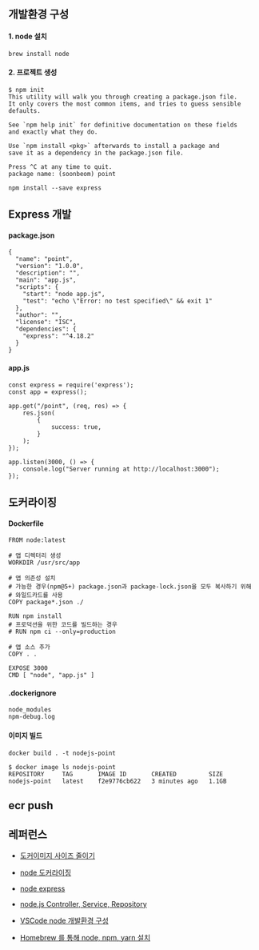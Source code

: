## 개발환경 구성 ##

#### 1. node 설치 ####
```
brew install node
```

#### 2. 프로젝트 생성 ####
```
$ npm init
This utility will walk you through creating a package.json file.
It only covers the most common items, and tries to guess sensible defaults.

See `npm help init` for definitive documentation on these fields
and exactly what they do.

Use `npm install <pkg>` afterwards to install a package and
save it as a dependency in the package.json file.

Press ^C at any time to quit.
package name: (soonbeom) point
```
```
npm install --save express
```

## Express 개발 ##
#### package.json ####
```
{
  "name": "point",
  "version": "1.0.0",
  "description": "",
  "main": "app.js",
  "scripts": {
    "start": "node app.js",
    "test": "echo \"Error: no test specified\" && exit 1"
  },
  "author": "",
  "license": "ISC",
  "dependencies": {
    "express": "^4.18.2"
  }
}
```

#### app.js ####
```
const express = require('express');
const app = express();

app.get("/point", (req, res) => {
    res.json(
        {
            success: true,
        }
    );
});

app.listen(3000, () => {
    console.log("Server running at http://localhost:3000"); 
});
```

## 도커라이징 ##

#### Dockerfile ####
```
FROM node:latest

# 앱 디렉터리 생성
WORKDIR /usr/src/app

# 앱 의존성 설치
# 가능한 경우(npm@5+) package.json과 package-lock.json을 모두 복사하기 위해
# 와일드카드를 사용
COPY package*.json ./

RUN npm install
# 프로덕션을 위한 코드를 빌드하는 경우
# RUN npm ci --only=production

# 앱 소스 추가
COPY . .

EXPOSE 3000
CMD [ "node", "app.js" ]
```

#### .dockerignore ####
```
node_modules
npm-debug.log
```

#### 이미지 빌드 ####
```
docker build . -t nodejs-point
```
```
$ docker image ls nodejs-point
REPOSITORY     TAG       IMAGE ID       CREATED         SIZE
nodejs-point   latest    f2e9776cb622   3 minutes ago   1.1GB
```

## ecr push ##


## 레퍼런스 ##

* [도커이미지 사이즈 줄이기](https://jeffminsungkim.medium.com/docker-%EC%9D%B4%EB%AF%B8%EC%A7%80-%ED%81%AC%EA%B8%B0-%EC%A4%84%EC%9D%B4%EA%B8%B0-2f90fa5c96)

* [node 도커라이징](https://cocoon1787.tistory.com/749)

* [node express](https://blog.codefactory.ai/nodejs/creating-server-with-express/express-intro/)
  
* [node.js Controller, Service, Repository](https://jin-coder.tistory.com/entry/nodejs-Controller-Service-Repository)

* [VSCode node 개발환경 구성](https://devmoony.tistory.com/151)
  
* [Homebrew 를 통해 node, npm, yarn 설치](https://butter-ring.tistory.com/17)
